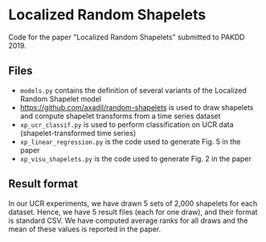 # Localized Random Shapelets

Code for the paper "Localized Random Shapelets" submitted to PAKDD 2019.

## Files
 
- `models.py` contains the definition of several variants of the Localized Random Shapelet model
- <https://github.com/axadil/random-shapelets> is used to draw shapelets and compute shapelet transforms from a time series dataset
- `xp_ucr_classif.py` is used to perform classification on UCR data (shapelet-transformed time series)
- `xp_linear_regression.py` is the code used to generate Fig. 5 in the paper
- `xp_visu_shapelets.py` is the code used to generate Fig. 2 in the paper

## Result format

In our UCR experiments, we have drawn 5 sets of 2,000 shapelets for each dataset.
Hence, we have 5 result files (each for one draw), and their format is standard CSV.
We have computed average ranks for all draws and the mean of these values is reported in the paper. 

